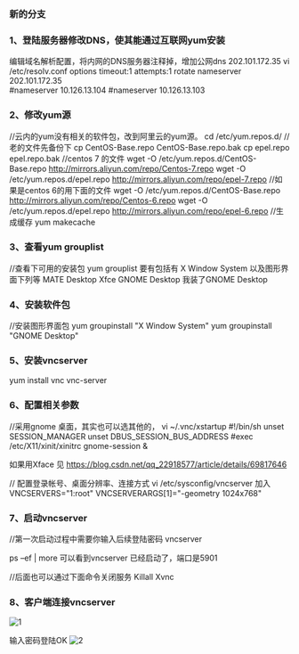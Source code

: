 ### 新的分支

### 1、登陆服务器修改DNS，使其能通过互联网yum安装
编辑域名解析配置，将内网的DNS服务器注释掉，增加公网dns  202.101.172.35
vi /etc/resolv.conf
options timeout:1 attempts:1 rotate
nameserver 202.101.172.35      
#nameserver 10.126.13.104
#nameserver 10.126.13.103

### 2、修改yum源
//云内的yum没有相关的软件包，改到阿里云的yum源。
cd /etc/yum.repos.d/
//老的文件先备份下
cp CentOS-Base.repo CentOS-Base.repo.bak
cp epel.repo epel.repo.bak
//centos 7 的文件
wget -O /etc/yum.repos.d/CentOS-Base.repo http://mirrors.aliyun.com/repo/Centos-7.repo
wget -O /etc/yum.repos.d/epel.repo http://mirrors.aliyun.com/repo/epel-7.repo
//如果是centos 6的用下面的文件
wget -O /etc/yum.repos.d/CentOS-Base.repo http://mirrors.aliyun.com/repo/Centos-6.repo
wget -O /etc/yum.repos.d/epel.repo http://mirrors.aliyun.com/repo/epel-6.repo
//生成缓存
yum makecache

### 3、查看yum grouplist
//查看下可用的安装包
yum grouplist
要有包括有
X Window System
以及图形界面下列等
MATE Desktop 
Xfce
GNOME Desktop
我装了GNOME Desktop

### 4、安装软件包
//安装图形界面包
yum groupinstall "X Window System"
yum groupinstall "GNOME Desktop"

### 5、安装vncserver
yum install vnc vnc-server

### 6、配置相关参数
//采用gnome 桌面，其实也可以选其他的，
vi  ~/.vnc/xstartup
#!/bin/sh
unset SESSION_MANAGER
unset DBUS_SESSION_BUS_ADDRESS
#exec /etc/X11/xinit/xinitrc
gnome-session &                

如果用Xface
见 https://blog.csdn.net/qq_22918577/article/details/69817646

// 配置登录帐号、桌面分辨率、连接方式
vi /etc/sysconfig/vncserver
加入
VNCSERVERS="1:root" VNCSERVERARGS[1]="-geometry 1024x768"

### 7、启动vncserver
//第一次启动过程中需要你输入后续登陆密码
vncserver

ps –ef | more
可以看到vncserver 已经启动了，端口是5901
 
//后面也可以通过下面命令关闭服务
Killall Xvnc

### 8、客户端连接vncserver
 
![1](https://user-images.githubusercontent.com/68214934/103147201-19e07280-478e-11eb-9873-f2d591ac54ee.png)

输入密码登陆OK
![2](https://user-images.githubusercontent.com/68214934/103147216-3381ba00-478e-11eb-8377-93f42a42d3f2.png)

